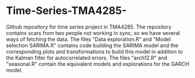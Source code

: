 # Time-Series-TMA4285-
Github repository for time series project in TMA4285. The repository contains scars from two people not working in sync, so we have several ways of fetching the data. The files "Data exploration.R" and "Model selection SARIMA.R" contains code building the SARIMA model and the corresponding plots and transformations to build this model in addition to the Kalman filter for autocorrelated errors. The files "arch12.R" and "seasonal.R" contain the equivalent models and explorations for the GARCH model. 
